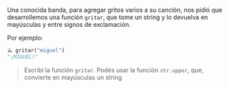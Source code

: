 Una conocida banda, para agregar gritos varios a su canción, nos pidió que desarrollemos una función `gritar`, que tome un string y lo devuelva en mayúsculas y entre signos de exclamación.

Por ejemplo:

```python
ム gritar("miguel")
"¡MIGUEL!"
```

> Escribí la función `gritar`. Podés usar la función `str.upper`, que, convierte en mayúsculas un string
